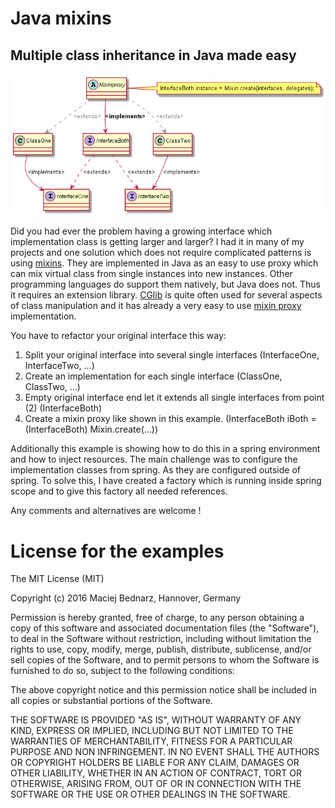 # Java mixins
## Multiple class inheritance in Java made easy

![uml](uml_what.png)

Did you had ever the problem having a growing interface which implementation class is getting larger and larger? 
I had it in many of my projects and one solution which does not require complicated patterns is using [mixins](https://en.wikipedia.org/wiki/Mixin).
They are implemented in Java as an easy to use proxy which can mix virtual class from single instances into new 
instances. Other programming languages do support them natively, but Java does not. Thus it requires an extension 
library. [CGlib](https://github.com/cglib/cglib) is quite often used for several aspects of class manipulation and it has already a very 
easy to use [mixin proxy](http://cglib.sourceforge.net/apidocs/net/sf/cglib/proxy/Mixin.html) implementation.

You have to refactor your original interface this way: 

1. Split your original interface into several single interfaces (InterfaceOne, InterfaceTwo, ...)
2. Create an implementation for each single interface (ClassOne, ClassTwo, ...)
3. Empty original interface end let it extends all single interfaces from point (2) (InterfaceBoth)
4. Create a mixin proxy like shown in this example. (InterfaceBoth iBoth = (InterfaceBoth) Mixin.create(...))

Additionally this example is showing how to do this in a spring environment and how to inject resources. The main 
challenge was to configure the implementation classes from spring. As they are configured outside of spring. To solve 
this, I have created a factory which is running inside spring scope and to give this factory all needed references.

Any comments and alternatives are welcome !

# License for the examples

The MIT License (MIT)

Copyright (c) 2016 Maciej Bednarz, Hannover, Germany

Permission is hereby granted, free of charge, to any person obtaining a copy of this software and associated documentation files (the "Software"), to deal in the Software without restriction, including without limitation the rights to use, copy, modify, merge, publish, distribute, sublicense, and/or sell copies of the Software, and to permit persons to whom the Software is furnished to do so, subject to the following conditions:

The above copyright notice and this permission notice shall be included in all copies or substantial portions of the Software.

THE SOFTWARE IS PROVIDED "AS IS", WITHOUT WARRANTY OF ANY KIND, EXPRESS OR IMPLIED, INCLUDING BUT NOT LIMITED TO THE WARRANTIES OF MERCHANTABILITY, FITNESS FOR A PARTICULAR PURPOSE AND NON INFRINGEMENT. IN NO EVENT SHALL THE AUTHORS OR COPYRIGHT HOLDERS BE LIABLE FOR ANY CLAIM, DAMAGES OR OTHER LIABILITY, WHETHER IN AN ACTION OF CONTRACT, TORT OR OTHERWISE, ARISING FROM, OUT OF OR IN CONNECTION WITH THE SOFTWARE OR THE USE OR OTHER DEALINGS IN THE SOFTWARE.
